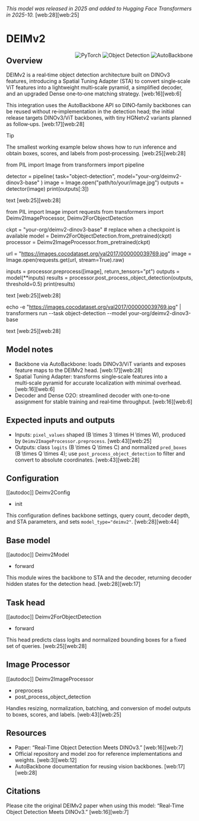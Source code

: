 <!--Copyright 2025 The HuggingFace Team.
Licensed under the Apache License, Version 2.0 (the "License"); you may not use this file except in compliance with
the License. You may obtain a copy of the License at
http://www.apache.org/licenses/LICENSE-2.0
Unless required by applicable law or agreed to in writing, software distributed under the License is distributed on
an "AS IS" BASIS, WITHOUT WARRANTIES OR CONDITIONS OF ANY KIND, either express or implied. See the License for the
specific language governing permissions and limitations under the License.

⚠️ Note that this file is in Markdown but contains specific syntax for our doc-builder (similar to MDX) that may not be
rendered properly in your Markdown viewer.
-->

*This model was released in 2025 and added to Hugging Face Transformers in 2025-10.* [web:28][web:25]

# DEIMv2

<div style="float: right;">
  <div class="flex flex-wrap space-x-1">
    <img alt="PyTorch" src="https://img.shields.io/badge/PyTorch-DE3412?style=flat&logo=pytorch&logoColor=white">
    <img alt="Object Detection" src="https://img.shields.io/badge/Object%20Detection-0ea5e9?style=flat">
    <img alt="AutoBackbone" src="https://img.shields.io/badge/AutoBackbone-16a34a?style=flat">
  </div>
</div>

## Overview

DEIMv2 is a real‑time object detection architecture built on DINOv3 features, introducing a Spatial Tuning Adapter (STA) to convert single‑scale ViT features into a lightweight multi‑scale pyramid, a simplified decoder, and an upgraded Dense one‑to‑one matching strategy. [web:16][web:6]

This integration uses the AutoBackbone API so DINO‑family backbones can be reused without re‑implementation in the detection head; the initial release targets DINOv3/ViT backbones, with tiny HGNetv2 variants planned as follow‑ups. [web:17][web:28]

> [!TIP]
> The smallest working example below shows how to run inference and obtain boxes, scores, and labels from post‑processing. [web:25][web:28]

<hfoptions id="usage">
<hfoption id="Pipeline">

from PIL import Image
from transformers import pipeline

detector = pipeline(
task="object-detection",
model="your-org/deimv2-dinov3-base"
)
image = Image.open("path/to/your/image.jpg")
outputs = detector(image)
print(outputs[:3])

text
[web:25][web:28]

</hfoption>
<hfoption id="AutoModel">

from PIL import Image
import requests
from transformers import Deimv2ImageProcessor, Deimv2ForObjectDetection

ckpt = "your-org/deimv2-dinov3-base" # replace when a checkpoint is available
model = Deimv2ForObjectDetection.from_pretrained(ckpt)
processor = Deimv2ImageProcessor.from_pretrained(ckpt)

url = "https://images.cocodataset.org/val2017/000000039769.jpg"
image = Image.open(requests.get(url, stream=True).raw)

inputs = processor.preprocess([image], return_tensors="pt")
outputs = model(**inputs)
results = processor.post_process_object_detection(outputs, threshold=0.5)
print(results)

text
[web:25][web:28]

</hfoption>
<hfoption id="transformers CLI">

echo -e "https://images.cocodataset.org/val2017/000000039769.jpg" | transformers run
--task object-detection
--model your-org/deimv2-dinov3-base

text
[web:25][web:28]

</hfoption>
</hfoptions>

## Model notes

- Backbone via AutoBackbone: loads DINOv3/ViT variants and exposes feature maps to the DEIMv2 head. [web:17][web:28]
- Spatial Tuning Adapter: transforms single‑scale features into a multi‑scale pyramid for accurate localization with minimal overhead. [web:16][web:6]
- Decoder and Dense O2O: streamlined decoder with one‑to‑one assignment for stable training and real‑time throughput. [web:16][web:6]

## Expected inputs and outputs

- Inputs: `pixel_values` shaped \(B \times 3 \times H \times W\), produced by `Deimv2ImageProcessor.preprocess`. [web:43][web:25]
- Outputs: class `logits` \(B \times Q \times C\) and normalized `pred_boxes` \(B \times Q \times 4\); use `post_process_object_detection` to filter and convert to absolute coordinates. [web:43][web:28]

## Configuration

[[autodoc]] Deimv2Config
  - init

This configuration defines backbone settings, query count, decoder depth, and STA parameters, and sets `model_type="deimv2"`. [web:28][web:44]

## Base model

[[autodoc]] Deimv2Model
  - forward

This module wires the backbone to STA and the decoder, returning decoder hidden states for the detection head. [web:28][web:17]

## Task head

[[autodoc]] Deimv2ForObjectDetection
  - forward

This head predicts class logits and normalized bounding boxes for a fixed set of queries. [web:25][web:28]

## Image Processor

[[autodoc]] Deimv2ImageProcessor
  - preprocess
  - post_process_object_detection

Handles resizing, normalization, batching, and conversion of model outputs to boxes, scores, and labels. [web:43][web:25]

## Resources

- Paper: “Real‑Time Object Detection Meets DINOv3.” [web:16][web:7]
- Official repository and model zoo for reference implementations and weights. [web:3][web:12]
- AutoBackbone documentation for reusing vision backbones. [web:17][web:28]

## Citations

Please cite the original DEIMv2 paper when using this model: “Real‑Time Object Detection Meets DINOv3.” [web:16][web:7]
